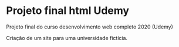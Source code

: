# Projeto final html Udemy
 Projeto final do curso desenvolvimento web completo 2020 (Udemy)

 Criação de um site para uma universidade fictícia.




